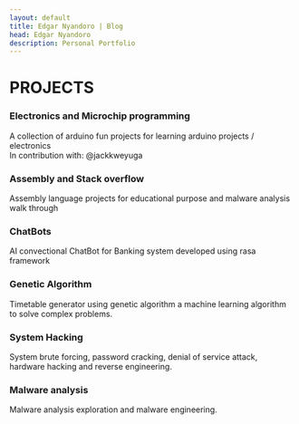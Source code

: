```yaml
---
layout: default
title: Edgar Nyandoro | Blog
head: Edgar Nyandoro
description: Personal Portfolio
---
```


# PROJECTS

### Electronics and Microchip programming

A collection of arduino fun projects for learning arduino projects / electronics \
In contribution with: @jackkweyuga

### Assembly and Stack overflow

Assembly language projects for educational purpose and malware analysis walk through

### ChatBots

AI convectional ChatBot for Banking system developed using rasa framework

### Genetic Algorithm

Timetable generator  using genetic algorithm a machine learning algorithm to solve complex problems.

### System Hacking

System brute forcing, password cracking, denial of service attack, hardware hacking and reverse engineering.

### Malware analysis

Malware analysis exploration and malware engineering.